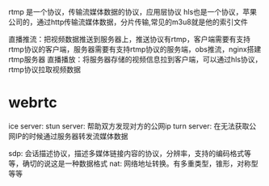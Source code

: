 rtmp 是一个协议，传输流媒体数据的协议，应用层协议
hls也是一个协议，苹果公司的，通过http传输流媒体数据，分片传输,常见的m3u8就是他的索引文件

直播推流：把视频数据推送到服务器上，推送协议有rtmp，客户端需要有支持rtmp协议的客户端，服务器需要有支持rtmp协议的服务端，obs推流，nginx搭建rtmp服务器
直播播放：将服务器存储的视频信息拉到客户端，可以通过hls协议，rtmp协议拉取视频数据

# webrtc
ice server: 
stun server: 帮助双方发现对方的公网ip
turn server: 在无法获取公网IP的时候通过服务器转发流媒体数据

sdp: 会话描述协议，描述多媒体链接内容的协议，分辨率，支持的编码格式等等，确切的说这是一种数据格式
nat: 网络地址转换。有多重类型，锥形，对称型等等